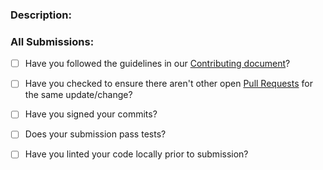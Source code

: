 ### Description:

### All Submissions:

* [ ] Have you followed the guidelines in our [Contributing document](CONTRIBUTING.md)?
* [ ] Have you checked to ensure there aren't other open [Pull Requests](../../../pulls) for the same update/change?
* [ ] Have you signed your commits?
* [ ] Does your submission pass tests?
* [ ] Have you linted your code locally prior to submission?

